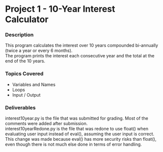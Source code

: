 # Project 1 - 10-Year Interest Calculator

### Description
This program calculates the interest over 10 years compounded bi-annually (twice a year or every 6 months).
<br />
The program prints the interest each consecutive year and the total at the end of the 10 years.

### Topics Covered
- Variables and Names
- Loops
- Input / Output

### Deliverables
interest10year.py is the file that was submitted for grading. Most of the comments were added after submission.
<br />
interest10yearRedone.py is the file that was redone to use float() when evaluating user input instead of eval(), assuming the user input is correct. This change was made because eval() has more security risks than float(), even though there is not much else done in terms of error handling.
